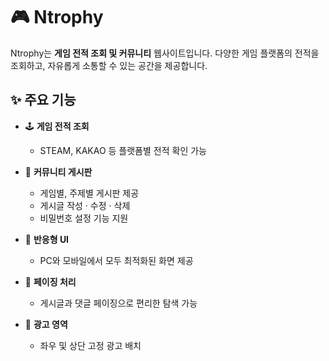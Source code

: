 # 🎮 Ntrophy
Ntrophy는 **게임 전적 조회 및 커뮤니티** 웹사이트입니다.
다양한 게임 플랫폼의 전적을 조회하고, 자유롭게 소통할 수 있는 공간을 제공합니다.

## ✨ 주요 기능
- 🕹️ **게임 전적 조회**  
  - STEAM, KAKAO 등 플랫폼별 전적 확인 가능

- 💬 **커뮤니티 게시판**  
  - 게임별, 주제별 게시판 제공  
  - 게시글 작성 · 수정 · 삭제  
  - 비밀번호 설정 기능 지원

- 📱 **반응형 UI**  
  - PC와 모바일에서 모두 최적화된 화면 제공

- 📄 **페이징 처리**  
  - 게시글과 댓글 페이징으로 편리한 탐색 가능

- 📢 **광고 영역**  
  - 좌우 및 상단 고정 광고 배치
